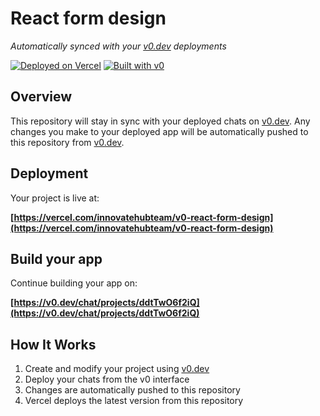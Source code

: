 # React form design

*Automatically synced with your [v0.dev](https://v0.dev) deployments*

[![Deployed on Vercel](https://img.shields.io/badge/Deployed%20on-Vercel-black?style=for-the-badge&logo=vercel)](https://vercel.com/innovatehubteam/v0-react-form-design)
[![Built with v0](https://img.shields.io/badge/Built%20with-v0.dev-black?style=for-the-badge)](https://v0.dev/chat/projects/ddtTwO6f2iQ)

## Overview

This repository will stay in sync with your deployed chats on [v0.dev](https://v0.dev).
Any changes you make to your deployed app will be automatically pushed to this repository from [v0.dev](https://v0.dev).

## Deployment

Your project is live at:

**[https://vercel.com/innovatehubteam/v0-react-form-design](https://vercel.com/innovatehubteam/v0-react-form-design)**

## Build your app

Continue building your app on:

**[https://v0.dev/chat/projects/ddtTwO6f2iQ](https://v0.dev/chat/projects/ddtTwO6f2iQ)**

## How It Works

1. Create and modify your project using [v0.dev](https://v0.dev)
2. Deploy your chats from the v0 interface
3. Changes are automatically pushed to this repository
4. Vercel deploys the latest version from this repository